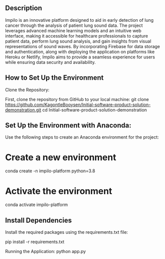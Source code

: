 ## Description

Impilo is an innovative platform designed to aid in early detection of lung cancer through the analysis of patient lung sound data. The project leverages advanced machine learning models and an intuitive web interface, making it accessible for healthcare professionals to capture patient data, perform lung sound analysis, and gain insights from visual representations of sound waves. By incorporating Firebase for data storage and authentication, along with deploying the application on platforms like Heroku or Netlify, Impilo aims to provide a seamless experience for users while ensuring data security and availability.

## How to Set Up the Environment
Clone the Repository:

First, clone the repository from GitHub to your local machine:
git clone https://github.com/KagontleBooysen/Initial-software-product-solution-demonstration.git
cd Initial-software-product-solution-demonstration

## Set Up the Environment with Anaconda:

Use the following steps to create an Anaconda environment for the project:
# Create a new environment
conda create -n impilo-platform python=3.8

# Activate the environment
conda activate impilo-platform

## Install Dependencies
Install the required packages using the requirements.txt file:

pip install -r requirements.txt

Running the Application:
python app.py
